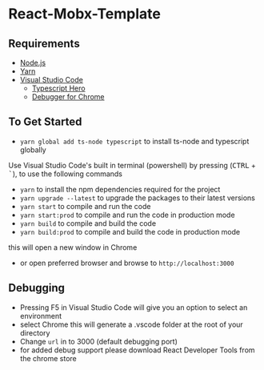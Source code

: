 # React-Mobx-Template

## Requirements

* [Node.js](https://nodejs.org/en/)
* [Yarn](https://yarnpkg.com/en/)
* [Visual Studio Code](https://code.visualstudio.com/)
    * [Typescript Hero](https://marketplace.visualstudio.com/items?itemName=rbbit.typescript-hero)
    * [Debugger for Chrome](https://marketplace.visualstudio.com/items?itemName=msjsdiag.debugger-for-chrome)

## To Get Started

* `yarn global add ts-node typescript` to install ts-node and typescript globally

Use Visual Studio Code's built in terminal (powershell) by pressing (<kbd>CTRL</kbd> + <kbd>`</kbd>), to use the following commands
* `yarn` to install the npm dependencies required for the project
* `yarn upgrade --latest` to upgrade the packages to their latest versions
* `yarn start` to compile and run the code
* `yarn start:prod` to compile and run the code in production mode
* `yarn build` to compile and build the code
* `yarn build:prod` to compile and build the code in production mode

this will open a new window in Chrome
* or open preferred browser and browse to `http://localhost:3000`

## Debugging

* Pressing F5 in Visual Studio Code will give you an option to select an environment
* select Chrome this will generate a .vscode folder at the root of your directory
* Change `url` in to 3000 (default debugging port)
* for added debug support please download React Developer Tools from the chrome store